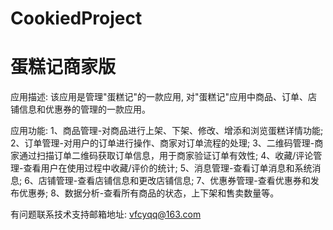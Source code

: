 # CookiedProject
# 蛋糕记商家版

应用描述: 该应用是管理"蛋糕记"的一款应用, 对"蛋糕记"应用中商品、订单、店铺信息和优惠券的管理的一款应用。

应用功能: 
      1、商品管理-对商品进行上架、下架、修改、增添和浏览蛋糕详情功能; 
      2、订单管理-对用户的订单进行操作、商家对订单流程的处理; 
      3、二维码管理-商家通过扫描订单二维码获取订单信息，用于商家验证订单有效性; 
      4、收藏/评论管理-查看用户在使用过程中收藏/评价的统计; 
      5、消息管理-查看订单消息和系统消息; 
      6、店铺管理-查看店铺信息和更改店铺信息; 
      7、优惠券管理-查看优惠券和发布优惠券; 
      8、数据分析-查看所有商品的状态，上下架和售卖数量等。

有问题联系技术支持邮箱地址: vfcyqq@163.com
